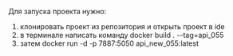 Для запуска проекта нужно:

1. клонировать проект из репозитория и открыть проект в ide
2. в терминале написать команду docker build . --tag=api_055
3. затем docker run -d -p 7887:5050 api_new_055:latest


